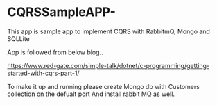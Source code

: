 # CQRSSampleAPP-
This app is sample app to implement CQRS with RabbitmQ, Mongo and SQLLite

App is followed from below blog..

https://www.red-gate.com/simple-talk/dotnet/c-programming/getting-started-with-cqrs-part-1/

To make it up and running please create Mongo db with Customers collection on the defualt port
And install rabbit MQ as well.
